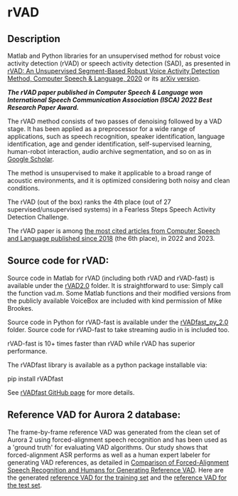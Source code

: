 # rVAD

## Description
Matlab and Python libraries for an unsupervised method for robust voice activity detection (rVAD) or speech activity detection (SAD), as presented in [rVAD: An Unsupervised Segment-Based Robust Voice Activity Detection Method, Computer Speech & Language, 2020](https://www.sciencedirect.com/science/article/pii/S0885230819300920) or its [arXiv version](https://arxiv.org/abs/1906.03588). 

***The rVAD paper published in Computer Speech & Language won International Speech Communication Association (ISCA) 2022 Best Research Paper Award.***

The rVAD method consists of two passes of denoising followed by a VAD stage. It has been applied as a preprocessor for a wide range of applications, such as speech recognition, speaker identification, language identification, age and gender identification, self-supervised learning, human-robot interaction, audio archive segmentation, and so on as in [Google Scholar](https://scholar.google.com/citations?view_op=view_citation&hl=en&user=fugL2E8AAAAJ&citation_for_view=fugL2E8AAAAJ:-mN3Mh-tlDkC).  

The method is unsupervised to make it applicable to a broad range of acoustic environments, and it is optimized considering both noisy and clean conditions. 

The rVAD (out of the box) ranks the 4th place (out of 27 supervised/unsupervised systems) in a Fearless Steps Speech Activity Detection Challenge. 

The rVAD paper is among [the most cited articles from Computer Speech and Language published since 2018](https://www.journals.elsevier.com/computer-speech-and-language/most-cited-articles) (the 6th place), in 2022 and 2023.

## Source code for rVAD: 
Source code in Matlab for rVAD (including both rVAD and rVAD-fast) is available under the [rVAD2.0](rVAD2.0/) folder. It is straightforward to use: Simply call the function vad.m. Some Matlab functions and their modified versions from the publicly available VoiceBox are included with kind permission of Mike Brookes.  

Source code in Python for rVAD-fast is available under the [rVADfast_py_2.0](rVADfast_py_2.0/) folder. Source code for rVAD-fast to take streaming audio in is included too. 

rVAD-fast is 10+ times faster than rVAD while rVAD has superior performance. 

The rVADfast library is available as a python package installable via:

pip install rVADfast

See [rVADfast GitHub page](https://github.com/zhenghuatan/rVADfast) for more details. 

## Reference VAD for Aurora 2 database:
The frame-by-frame reference VAD was generated from the clean set of Aurora 2 using forced-alignment speech recognition and has been used as a 'ground truth' for evaluating VAD algorithms. Our study shows that forced-alignment ASR performs as well as a human expert labeler for generating VAD references, as detailed in [Comparison of Forced-Alignment Speech Recognition and Humans for Generating Reference VAD](https://www.isca-speech.org/archive/pdfs/interspeech_2015/kraljevski15_interspeech.pdf). Here are the generated [reference VAD for the training set](Aurora2TrainSet-ReferenceVAD.zip) and the [reference VAD for the test set](Aurora2TestSet-ReferenceVAD.zip). 

